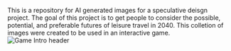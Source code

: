 This is a repository for AI generated images for a speculative deisgn project.  The goal of this project is to get people to consider the possible, potential, and preferable futures of leisure travel in 2040.
This colletion of images were created to be used in an interactive game.
![Game Intro header](/travelfutures2040-github-pages/assets/GameIntroHheader.png)
